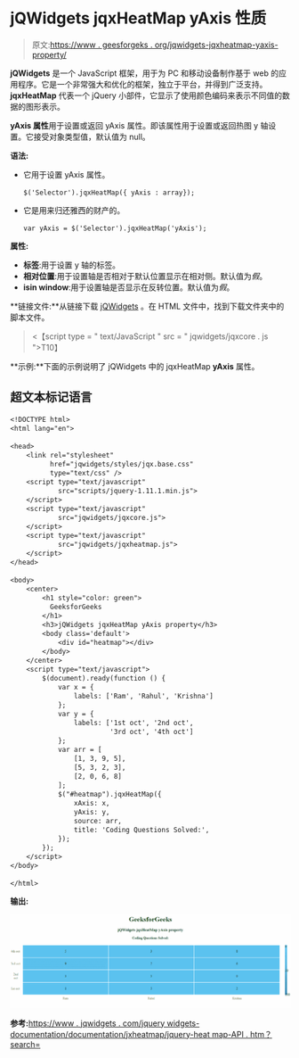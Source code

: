 # jQWidgets jqxHeatMap yAxis 性质

> 原文:[https://www . geesforgeks . org/jqwidgets-jqxheatmap-yaxis-property/](https://www.geeksforgeeks.org/jqwidgets-jqxheatmap-yaxis-property/)

**jQWidgets** 是一个 JavaScript 框架，用于为 PC 和移动设备制作基于 web 的应用程序。它是一个非常强大和优化的框架，独立于平台，并得到广泛支持。 **jqxHeatMap** 代表一个 jQuery 小部件，它显示了使用颜色编码来表示不同值的数据的图形表示。

**yAxis 属性**用于设置或返回 yAxis 属性。即该属性用于设置或返回热图 y 轴设置。它接受对象类型值，默认值为 null。

**语法:**

*   它用于设置 yAxis 属性。

    ```
    $('Selector').jqxHeatMap({ yAxis : array});
    ```

*   它是用来归还雅西的财产的。

    ```
    var yAxis = $('Selector').jqxHeatMap('yAxis');
    ```

**属性:**

*   **标签**:用于设置 y 轴的标签。
*   **相对位置**:用于设置轴是否相对于默认位置显示在相对侧。默认值为*假*。
*   **isin window**:用于设置轴是否显示在反转位置。默认值为*假*。

**链接文件:**从链接下载 [jQWidgets](https://www.jqwidgets.com/download/) 。在 HTML 文件中，找到下载文件夹中的脚本文件。

> <script type = " text/JavaScript " src = " scripts/jquery-1 . 11 . 1min . js "></script><【script type = " text/JavaScript " src = " jqwidgets/jqxcore . js ">T10】

**示例:**下面的示例说明了 jQWidgets 中的 jqxHeatMap **yAxis** 属性。

## 超文本标记语言

```
<!DOCTYPE html>
<html lang="en">

<head>
    <link rel="stylesheet" 
          href="jqwidgets/styles/jqx.base.css" 
          type="text/css" />
    <script type="text/javascript" 
            src="scripts/jquery-1.11.1.min.js">
    </script>
    <script type="text/javascript" 
            src="jqwidgets/jqxcore.js">
    </script>
    <script type="text/javascript" 
            src="jqwidgets/jqxheatmap.js">
    </script>
</head>

<body>
    <center>
        <h1 style="color: green">
          GeeksforGeeks
        </h1>
        <h3>jQWidgets jqxHeatMap yAxis property</h3>
        <body class='default'>
            <div id="heatmap"></div>
        </body>
    </center>
    <script type="text/javascript">
        $(document).ready(function () {
            var x = {
                labels: ['Ram', 'Rahul', 'Krishna']
            };
            var y = {
                labels: ['1st oct', '2nd oct', 
                         '3rd oct', '4th oct']
            };
            var arr = [
                [1, 3, 9, 5],
                [5, 3, 2, 3],
                [2, 0, 6, 8]
            ];
            $("#heatmap").jqxHeatMap({
                xAxis: x,
                yAxis: y,
                source: arr,
                title: 'Coding Questions Solved:',
            });
        });
    </script>
</body>

</html>
```

**输出:**

![](img/8e6084f52b16b205c8bb1da4b9863e33.png)

**参考:**[https://www . jqwidgets . com/jquery widgets-documentation/documentation/jxheatmap/jquery-heat map-API . htm？search=](https://www.jqwidgets.com/jquery-widgets-documentation/documentation/jqxheatmap/jquery-heatmap-api.htm?search=)